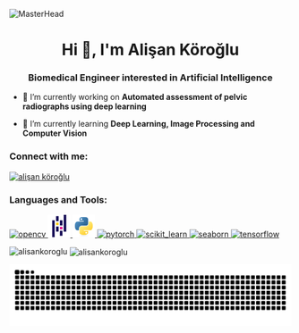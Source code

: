 ![MasterHead](https://raspberry-valley.azurewebsites.net/img/Python-01.jpg)
<h1 align="center">Hi 👋, I'm Alişan Köroğlu</h1>
<h3 align="center">Biomedical Engineer interested in Artificial Intelligence</h3>

- 🔭 I’m currently working on **Automated assessment of pelvic radiographs using deep learning**

- 🌱 I’m currently learning **Deep Learning, Image Processing and Computer Vision**

<h3 align="left">Connect with me:</h3>
<p align="left">
<a href="https://linkedin.com/in/alişan köroğlu" target="blank"><img align="center" src="https://raw.githubusercontent.com/rahuldkjain/github-profile-readme-generator/master/src/images/icons/Social/linked-in-alt.svg" alt="alişan köroğlu" height="30" width="40" /></a>
</p>

<h3 align="left">Languages and Tools:</h3>
<p align="left"> <a href="https://opencv.org/" target="_blank" rel="noreferrer"> <img src="https://www.vectorlogo.zone/logos/opencv/opencv-icon.svg" alt="opencv" width="40" height="40"/> </a> <a href="https://pandas.pydata.org/" target="_blank" rel="noreferrer"> <img src="https://raw.githubusercontent.com/devicons/devicon/2ae2a900d2f041da66e950e4d48052658d850630/icons/pandas/pandas-original.svg" alt="pandas" width="40" height="40"/> </a> <a href="https://www.python.org" target="_blank" rel="noreferrer"> <img src="https://raw.githubusercontent.com/devicons/devicon/master/icons/python/python-original.svg" alt="python" width="40" height="40"/> </a> <a href="https://pytorch.org/" target="_blank" rel="noreferrer"> <img src="https://www.vectorlogo.zone/logos/pytorch/pytorch-icon.svg" alt="pytorch" width="40" height="40"/> </a> <a href="https://scikit-learn.org/" target="_blank" rel="noreferrer"> <img src="https://upload.wikimedia.org/wikipedia/commons/0/05/Scikit_learn_logo_small.svg" alt="scikit_learn" width="40" height="40"/> </a> <a href="https://seaborn.pydata.org/" target="_blank" rel="noreferrer"> <img src="https://seaborn.pydata.org/_images/logo-mark-lightbg.svg" alt="seaborn" width="40" height="40"/> </a> <a href="https://www.tensorflow.org" target="_blank" rel="noreferrer"> <img src="https://www.vectorlogo.zone/logos/tensorflow/tensorflow-icon.svg" alt="tensorflow" width="40" height="40"/> </a> </p>

<p><img align="left" src="https://github-readme-stats.vercel.app/api/top-langs?username=alisankoroglu&show_icons=true&locale=en&layout=compact" alt="alisankoroglu" /></p>

<p>&nbsp;<img align="center" src="https://github-readme-stats.vercel.app/api?username=alisankoroglu&show_icons=true&locale=en" alt="alisankoroglu" /></p>

![snake gif](https://github.com/alisankoroglu/alisankoroglu/blob/output/github-snake.svg)
